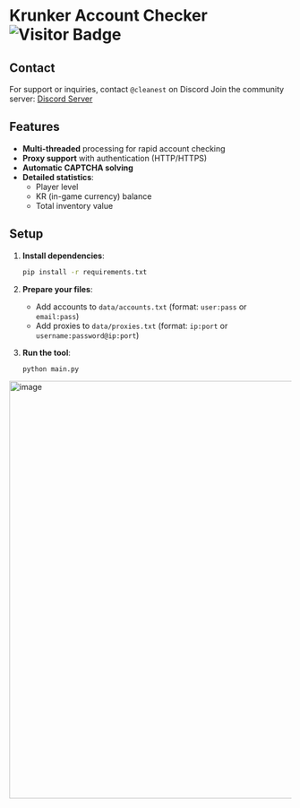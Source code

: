 # Krunker Account Checker ![Visitor Badge](https://visitor-badge.laobi.icu/badge?page_id=bQxQ.Krunker-checker)

## Contact

For support or inquiries, contact `@cleanest` on Discord 
Join the community server: [Discord Server](https://discord.gg/QgqKpKVG5t)

## Features 

- **Multi-threaded** processing for rapid account checking
- **Proxy support** with authentication (HTTP/HTTPS)
- **Automatic CAPTCHA solving**
- **Detailed statistics**:
  - Player level
  - KR (in-game currency) balance
  - Total inventory value

## Setup

1. **Install dependencies**:
   ```bash
   pip install -r requirements.txt
   ```

2. **Prepare your files**:
   - Add accounts to `data/accounts.txt` (format: `user:pass` or `email:pass`)
   - Add proxies to `data/proxies.txt` (format: `ip:port` or `username:password@ip:port`)

3. **Run the tool**:
   ```bash
   python main.py
   ```
  
<img width="934" height="745" alt="image" src="https://github.com/user-attachments/assets/c08ef93a-d831-4a82-b2c1-07d9bc342ab4" /> 


